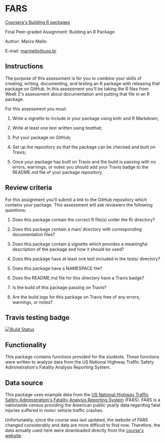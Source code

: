 # FARS

[Coursera's Building R packages](https://www.coursera.org/learn/r-packages)

Final Peer-graded Assignment: Building an R Package

Author: Marco Mello

E-mail: marmello@usp.br


## Instructions

The purpose of this assessment is for you to combine your skills of creating, writing, documenting, and testing an R package with releasing that package on GitHub. In this assessment you'll be taking the R files from Week 2's assessment about documentation and putting that file in an R package.

For this assessment you must:

1. Write a vignette to include in your package using knitr and R Markdown;

2. Write at least one test written using testthat;

3. Put your package on GitHub;

4. Set up the repository so that the package can be checked and built on Travis;

5. Once your package has built on Travis and the build is passing with no errors, warnings, or notes you should add your Travis badge to the README.md file of your package repository.


## Review criteria

For this assignment you'll submit a link to the GitHub repository which contains your package. This assessment will ask reviewers the following questions:

1. Does this package contain the correct R file(s) under the R/ directory?

2. Does this package contain a man/ directory with corresponding documentation files?

3. Does this package contain a vignette which provides a meaningful description of the package and how it should be used?

4. Does this package have at least one test included in the tests/ directory?

5. Does this package have a NAMESPACE file?

6. Does the README.md file for this directory have a Travis badge?

7. Is the build of this package passing on Travis?

8. Are the build logs for this package on Travis free of any errors, warnings, or notes?


## Travis testing badge

[![Build Status](https://travis-ci.org/marmello77/FARS.svg?branch=main)](https://travis-ci.org/marmello77/FARS)
  
  
## Functionality

This package contains functions provided for the students. These functions were written to analyze data from the US National Highway Traffic Safety Administration's Fatality Analysis Reporting System. 


## Data source

This package uses example data from the [US National Highway Traffic Safety Administration's Fatality Analysis Reporting System](https://www.nhtsa.gov) (FARS). FARS is a nationwide census providing the American public yearly data regarding fatal injuries suffered in motor vehicle traffic crashes. 

Unfortunately, since the course was last updated, the website of FARS changed considerably and data are more difficult to find now. Therefore, the data actually used here were downloaded directly from the [course's website](https://d3c33hcgiwev3.cloudfront.net/_e1adac2a5f05192dc8780f3944feec13_fars_data.zip?Expires=1604534400&Signature=RTTvUAKz8DKWFiSEcAetz-uqBOzv79moF3uW0TbPA8k8fvG6Pa~o1wndjQsxlNKDxFWVONipYXks9nQ~G3zuKUfDj0ufW2d0ITHZlmi9VqjXjoTbW4MjXzoLX8I-CLjs-OG4VzhK6dewCktT1k2mIVfRodd72Kzu3BQTcqK5lZI_&Key-Pair-Id=APKAJLTNE6QMUY6HBC5A).
